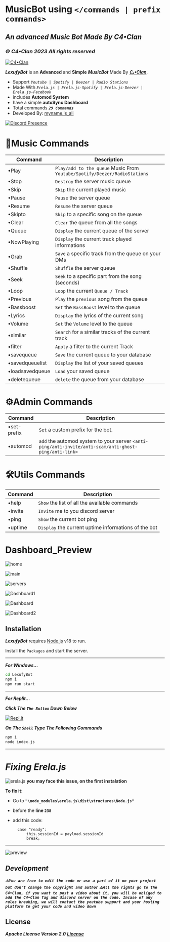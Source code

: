 # MusicBot using `</commands | prefix commands>`
## _An advanced Music Bot Made By C4•Clan_
### ***_© C4•Clan 2023 All rights reserved_***

[![C4•Clan](https://i.imgur.com/j97DJzV.png)](https://discord.gg/c4-clan-community-917454141087965244)

_**LexufyBot**_ is an **Advanced** and **Simple** ***_MusicBot_*** Made By   **_[∁₄•Clan](https://discord.gg/c4-clan-community-917454141087965244)_**.
- Support *_`Youtube | Spotify | Deezer | Radio Stations`_*
- Made With *_`Erela.js | Erela.js-Spotify | Erela.js-Deezer | Erela.js-Facebook`_*
- includes __Automod System__
- have a simple __autoSync Dashboard__
- Total commands *__`29 Commands`__*
- Developed By: [myname.is_ali](https://discord.com/users/622846126713995305)
 
 [![Discord Presence](https://lanyard.cnrad.dev/api/622846126713995305?theme=dark&animated=true&hideDiscrim=true&borderRadius=10px)](https://discord.com/users/622846126713995305)

# __🎵Music Commands__
| Command | Description |
| --------- | --------- |
| •Play | `Play/add to the queue` Music From `Youtube/Spotify/Deezer/RadioStations` |
| •Stop | `Destroy` the server music queue|
| •Skip | `Skip` the current played music |
| •Pause | `Pause` the server queue |
| •Resume | `Resume` the server queue |
| •Skipto | `Skip` to a specific song on the queue |
| •Clear | `Clear` the queue from all the songs |
| •Queue | `Display` the current queue of the server |
| •NowPlaying | `Display` the current track played informations |
| •Grab | `Save` a specific track from the queue on your DMs |
| •Shuffle | `Shuffle` the server queue |
| •Seek | `Seek` to a specific part from the song (seconds) |
| •Loop | `Loop` the current `Queue / Track` |
| •Previous | `Play` the `previous` song from the queue |
| •Bassboost | `Set` the `BassBoost` level to the queue |
| •Lyrics | `Display` the lyrics of the current song |
| •Volume | `Set` the `Volume` level to the queue |
| •similar | `Search` for a similar tracks of the current track |
| •filter | `Apply` a filter to the current Track |
| •savequeue | `Save` the current queue to your database |
| •savedqueuelist | `Display` the list of your saved queues |
| •loadsavedqueue | `Load` your saved queue |
| •deletequeue | `delete` the queue from your database |

# __⚙️Admin Commands__
| Command | Description |
| --------- | --------- |
| •set-prefix | `Set` a custom prefix for the bot. |
| •automod | `add` the automod system to your server `<anti-ping/anti-invite/anti-scam/anti-ghost-ping/anti-link>` |

# __🛠️Utils Commands__
| Command | Description |
| --------- | --------- |
| •help | `Show` the list of all the available commands |
| •invite | `Invite` me to you discord server |
| •ping | `Show` the current bot ping |
| •uptime | `Display` the current uptime informations of the bot |

# **Dashboard_Preview**
![home](https://i.imgur.com/iWT3p53.png?width=207&height=467) 

![main](https://media.discordapp.net/attachments/1137053277670887524/1139219012442652752/image.png?width=997&height=468)

![servers](https://media.discordapp.net/attachments/1137053277670887524/1139219011599597639/image.png?width=997&height=468)

![Dashboard1](https://i.imgur.com/6oftWTE.png?width=1025&height=396)

![Dashboard](https://i.imgur.com/We1Bc6K.png?width=1025&height=396)

![Dashboard2](https://i.imgur.com/CDbEuuN.png?width=1025&height=350)

## Installation

***_LexufyBot_*** requires [Node.js](https://nodejs.org/dist/v18.0.0/node-v18.0.0-x64.msi) v18 to run.

Install the `Packages` and start the server.

***

**_For Windows..._**
```sh
cd LexufyBot
npm i
npm run start
```
***

**_For Replit..._**

**_Click The `The Button` Down Below_**

[![Repl.it](https://i.imgur.com/jztSOMQ.png)](https://replit.com/github/alidexter001/LexufyBotv2.0)

**_On The `Shell` Type The Following Commands_**
```sh
npm i
node index.js
```
***

# *_Fixing Erela.js_*
![erela.js](https://cdn.discordapp.com/attachments/938827000762744883/1115993475834445834/image.png)
**you may face this issue, on the first instalation**

__To fix it:__
- Go to **`"\node_modules\erela.js\dist\structures\Node.js"`**
- before the **line `238`**

- add this code:

        case "ready":
            this.sessionId = payload.sessionId
            break;

***
![preview](https://i.imgur.com/sy8SSjd.png)
## *_Development_*
**_`⚠️You are free to edit the code or use a part of it on your project but don't change the copyright and author`_**
**_`⚠️All the rights go to the C4•Clan, if you want to post a video about it, you will be obliged to add the C4•Clan Tag and discord server on the code. Incase of any rules breaking, we will contact the youtube support and your hosting platform to get your code and video down`_**

## License
**_Apache License Version 2.0_**
**_[License](https://github.com/alidexter001/LexufyBotv2.0/blob/main/LICENSE)_**
